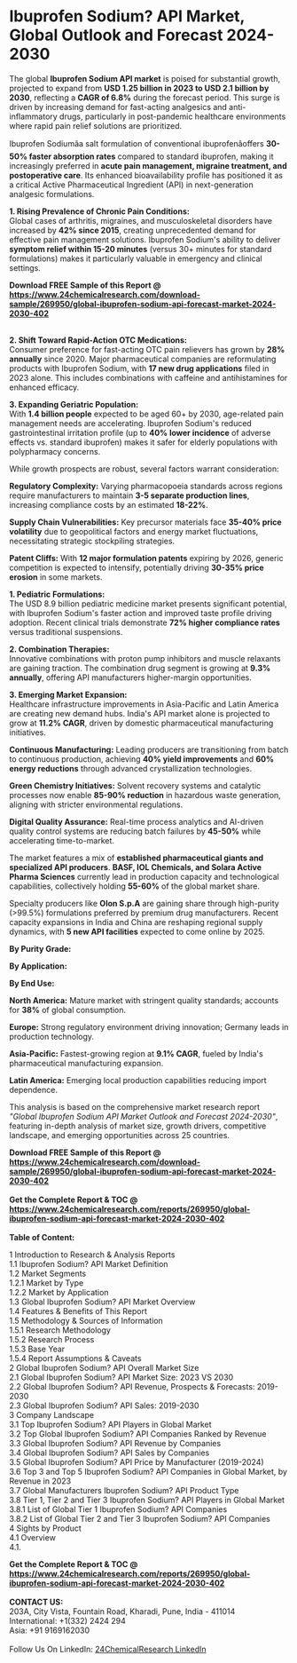 <h1>Ibuprofen Sodium? API Market, Global Outlook and Forecast 2024-2030</h1><p>The global <strong>Ibuprofen Sodium API market</strong> is poised for substantial growth, projected to expand from <strong>USD 1.25 billion in 2023 to USD 2.1 billion by 2030</strong>, reflecting a <strong>CAGR of 6.8%</strong> during the forecast period. This surge is driven by increasing demand for fast-acting analgesics and anti-inflammatory drugs, particularly in post-pandemic healthcare environments where rapid pain relief solutions are prioritized.</p><p>Ibuprofen Sodiumâa salt formulation of conventional ibuprofenâoffers <strong>30-50% faster absorption rates</strong> compared to standard ibuprofen, making it increasingly preferred in <strong>acute pain management, migraine treatment, and postoperative care</strong>. Its enhanced bioavailability profile has positioned it as a critical Active Pharmaceutical Ingredient (API) in next-generation analgesic formulations.</p><p><strong>1. Rising Prevalence of Chronic Pain Conditions:</strong><br>
Global cases of arthritis, migraines, and musculoskeletal disorders have increased by <strong>42% since 2015</strong>, creating unprecedented demand for effective pain management solutions. Ibuprofen Sodium's ability to deliver <strong>symptom relief within 15-20 minutes</strong> (versus 30+ minutes for standard formulations) makes it particularly valuable in emergency and clinical settings.</p><div><b>Download FREE Sample of this Report @ 
            <a href="https://www.24chemicalresearch.com/download-sample/269950/global-ibuprofen-sodium-api-forecast-market-2024-2030-402">
            https://www.24chemicalresearch.com/download-sample/269950/global-ibuprofen-sodium-api-forecast-market-2024-2030-402</a></b></div><br><p><strong>2. Shift Toward Rapid-Action OTC Medications:</strong><br>
Consumer preference for fast-acting OTC pain relievers has grown by <strong>28% annually</strong> since 2020. Major pharmaceutical companies are reformulating products with Ibuprofen Sodium, with <strong>17 new drug applications</strong> filed in 2023 alone. This includes combinations with caffeine and antihistamines for enhanced efficacy.</p><p><strong>3. Expanding Geriatric Population:</strong><br>
With <strong>1.4 billion people</strong> expected to be aged 60+ by 2030, age-related pain management needs are accelerating. Ibuprofen Sodium's reduced gastrointestinal irritation profile (up to <strong>40% lower incidence</strong> of adverse effects vs. standard ibuprofen) makes it safer for elderly populations with polypharmacy concerns.</p><p>While growth prospects are robust, several factors warrant consideration:</p><p><strong>Regulatory Complexity:</strong> Varying pharmacopoeia standards across regions require manufacturers to maintain <strong>3-5 separate production lines</strong>, increasing compliance costs by an estimated <strong>18-22%</strong>.</p><p><strong>Supply Chain Vulnerabilities:</strong> Key precursor materials face <strong>35-40% price volatility</strong> due to geopolitical factors and energy market fluctuations, necessitating strategic stockpiling strategies.</p><p><strong>Patent Cliffs:</strong> With <strong>12 major formulation patents</strong> expiring by 2026, generic competition is expected to intensify, potentially driving <strong>30-35% price erosion</strong> in some markets.</p><p><strong>1. Pediatric Formulations:</strong><br>
The USD 8.9 billion pediatric medicine market presents significant potential, with Ibuprofen Sodium's faster action and improved taste profile driving adoption. Recent clinical trials demonstrate <strong>72% higher compliance rates</strong> versus traditional suspensions.</p><p><strong>2. Combination Therapies:</strong><br>
Innovative combinations with proton pump inhibitors and muscle relaxants are gaining traction. The combination drug segment is growing at <strong>9.3% annually</strong>, offering API manufacturers higher-margin opportunities.</p><p><strong>3. Emerging Market Expansion:</strong><br>
Healthcare infrastructure improvements in Asia-Pacific and Latin America are creating new demand hubs. India's API market alone is projected to grow at <strong>11.2% CAGR</strong>, driven by domestic pharmaceutical manufacturing initiatives.</p><p><strong>Continuous Manufacturing:</strong> Leading producers are transitioning from batch to continuous production, achieving <strong>40% yield improvements</strong> and <strong>60% energy reductions</strong> through advanced crystallization technologies.</p><p><strong>Green Chemistry Initiatives:</strong> Solvent recovery systems and catalytic processes now enable <strong>85-90% reduction</strong> in hazardous waste generation, aligning with stricter environmental regulations.</p><p><strong>Digital Quality Assurance:</strong> Real-time process analytics and AI-driven quality control systems are reducing batch failures by <strong>45-50%</strong> while accelerating time-to-market.</p><p>The market features a mix of <strong>established pharmaceutical giants and specialized API producers</strong>. <strong>BASF, IOL Chemicals, and Solara Active Pharma Sciences</strong> currently lead in production capacity and technological capabilities, collectively holding <strong>55-60%</strong> of the global market share.</p><p>Specialty producers like <strong>Olon S.p.A</strong> are gaining share through high-purity (&gt;99.5%) formulations preferred by premium drug manufacturers. Recent capacity expansions in India and China are reshaping regional supply dynamics, with <strong>5 new API facilities</strong> expected to come online by 2025.</p><p><strong>By Purity Grade:</strong></p><p><strong>By Application:</strong></p><p><strong>By End Use:</strong></p><p><strong>North America:</strong> Mature market with stringent quality standards; accounts for <strong>38%</strong> of global consumption.</p><p><strong>Europe:</strong> Strong regulatory environment driving innovation; Germany leads in production technology.</p><p><strong>Asia-Pacific:</strong> Fastest-growing region at <strong>9.1% CAGR</strong>, fueled by India's pharmaceutical manufacturing expansion.</p><p><strong>Latin America:</strong> Emerging local production capabilities reducing import dependence.</p><p>This analysis is based on the comprehensive market research report <em>"Global Ibuprofen Sodium API Market Outlook and Forecast 2024-2030"</em>, featuring in-depth analysis of market size, growth drivers, competitive landscape, and emerging opportunities across 25 countries.</p><div><b>Download FREE Sample of this Report @ 
            <a href="https://www.24chemicalresearch.com/download-sample/269950/global-ibuprofen-sodium-api-forecast-market-2024-2030-402">
            https://www.24chemicalresearch.com/download-sample/269950/global-ibuprofen-sodium-api-forecast-market-2024-2030-402</a></b></div><br><div><b>Get the Complete Report & TOC @ 
            <a href="https://www.24chemicalresearch.com/reports/269950/global-ibuprofen-sodium-api-forecast-market-2024-2030-402">
            https://www.24chemicalresearch.com/reports/269950/global-ibuprofen-sodium-api-forecast-market-2024-2030-402</a></b></div><br>
            <b>Table of Content:</b><p>1 Introduction to Research & Analysis Reports<br />
    1.1 Ibuprofen Sodium? API Market Definition<br />
    1.2 Market Segments<br />
        1.2.1 Market by Type<br />
        1.2.2 Market by Application<br />
    1.3 Global Ibuprofen Sodium? API Market Overview<br />
    1.4 Features & Benefits of This Report<br />
    1.5 Methodology & Sources of Information<br />
        1.5.1 Research Methodology<br />
        1.5.2 Research Process<br />
        1.5.3 Base Year<br />
        1.5.4 Report Assumptions & Caveats<br />
2 Global Ibuprofen Sodium? API Overall Market Size<br />
    2.1 Global Ibuprofen Sodium? API Market Size: 2023 VS 2030<br />
    2.2 Global Ibuprofen Sodium? API Revenue, Prospects & Forecasts: 2019-2030<br />
    2.3 Global Ibuprofen Sodium? API Sales: 2019-2030<br />
3 Company Landscape<br />
    3.1 Top Ibuprofen Sodium? API Players in Global Market<br />
    3.2 Top Global Ibuprofen Sodium? API Companies Ranked by Revenue<br />
    3.3 Global Ibuprofen Sodium? API Revenue by Companies<br />
    3.4 Global Ibuprofen Sodium? API Sales by Companies<br />
    3.5 Global Ibuprofen Sodium? API Price by Manufacturer (2019-2024)<br />
    3.6 Top 3 and Top 5 Ibuprofen Sodium? API Companies in Global Market, by Revenue in 2023<br />
    3.7 Global Manufacturers Ibuprofen Sodium? API Product Type<br />
    3.8 Tier 1, Tier 2 and Tier 3 Ibuprofen Sodium? API Players in Global Market<br />
        3.8.1 List of Global Tier 1 Ibuprofen Sodium? API Companies<br />
        3.8.2 List of Global Tier 2 and Tier 3 Ibuprofen Sodium? API Companies<br />
4 Sights by Product<br />
    4.1 Overview<br />
        4.1.</p><div><b>Get the Complete Report & TOC @ 
            <a href="https://www.24chemicalresearch.com/reports/269950/global-ibuprofen-sodium-api-forecast-market-2024-2030-402">
            https://www.24chemicalresearch.com/reports/269950/global-ibuprofen-sodium-api-forecast-market-2024-2030-402</a></b></div><br><b>CONTACT US:</b><br>
            203A, City Vista, Fountain Road, Kharadi, Pune, India - 411014<br>
            International: +1(332) 2424 294<br>
            Asia: +91 9169162030 <br><br>
            Follow Us On LinkedIn: <a href="https://www.linkedin.com/company/24chemicalresearch/">24ChemicalResearch LinkedIn</a>